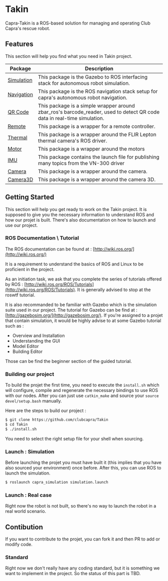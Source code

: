 # Takin
 Capra-Takin is a ROS-based solution for managing and operating Club Capra's rescue robot.

## Features

This section will help you find what you need in Takin project. 

| Package | Description |
| ------ | ------ |
| [Simulation](src/capra_simulation/) | This package is the Gazebo to ROS interfacing stack for autonomous robot simulation.  |
| [Navigation](src/capra_navigation/) | This package is the ROS navigation stack setup for capra's autonomous robot navigation. |
| [QR Code](src/capra_qrcode_detection/) | This package is a simple wrapper around zbar_ros's barcode_reader, used to detect QR code data in real-time simulation. |
| [Remote](src/capra_remote/) | This package is a wrapper for a remote controller.  |
| [Thermal](src/capra_thermal/) | This package is a wrapper around the FLIR Lepton thermal camera's ROS driver. |
| [Motor](src/capra_motors/) | This package is a wrapper around the motors |
| [IMU](src/capra_imu/) | This package contains the launch file for publishing many topics from the VN-300 driver |
| [Camera](src/capra_camera/) | This package is a wrapper around the camera. |
| [Camera3D](src/capra_camera_3d/) | This package is a wrapper around the camera 3D. |

## Getting Started

This section will help you get ready to work on the Takin project. It is supposed to give you the necessary information to understand ROS and how our projet is built. There's also documentation on how to launch and use our project.

### ROS Documentation \ Tutorial

The ROS documentation can be found at : [http://wiki.ros.org/](http://wiki.ros.org/)

It is a requirement to understand the basics of ROS and Linux to be proficient in the project. 

As an initiation task, we ask that you complete the series of tutorials offered by ROS : [http://wiki.ros.org/ROS/Tutorials](http://wiki.ros.org/ROS/Tutorials). It is generally advised to stop at the roswtf tutorial.

It is also recommanded to be familiar with Gazebo which is the simulation suite used in our project. The tutorial for Gazebo can be find at : [http://gazebosim.org/](http://gazebosim.org/). If you're assigned to a projet that contain simulation, it would be highly advise to at some Gazebo tutorial such as :
 
* Overview and Installation
* Understanding the GUI
* Model Editor
* Building Editor

Those can be find the beginner section of the guided tutorial. 

### Building our project

To build the projet the first time, you need to execute the `install.sh` which will configure, compile and regenerate the necessary bindings to use ROS with our nodes. After you can just use `catkin_make` and source your `source devel/setup.bash` manually.

Here are the steps to build our project : 

 ```sh
$ git clone https://github.com/clubcapra/Takin
$ cd Takin
$ ./install.sh
```

You need to select the right setup file for your shell when sourcing.

### Launch : Simulation

Before launching the projet you must have built it (this implies that you have also sourced your environment) once before. After this, you can use ROS to launch the simulation. 

```sh
$ roslaunch capra_simulation simulation.launch
```

### Launch : Real case

Right now the robot is not built, so there's no way to launch the robot in a real world scenario. 

## Contibution 

If you want to contribute to the projet, you can fork it and then PR to add or modify code. 

### Standard

Right now we don't really have any coding standard, but it is something we want to implement in the project. So the status of this part is TBD.
